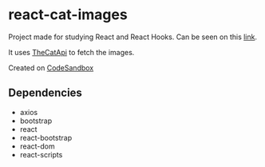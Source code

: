 # react-cat-images

Project made for studying React and React Hooks. Can be seen on this [link](http://andre000.github.io/react-cat-images).

It uses [TheCatApi](https://thecatapi.com/docs.html) to fetch the images.

Created on [CodeSandbox](https://codesandbox.io)

## Dependencies
- axios
- bootstrap
- react
- react-bootstrap
- react-dom
- react-scripts

